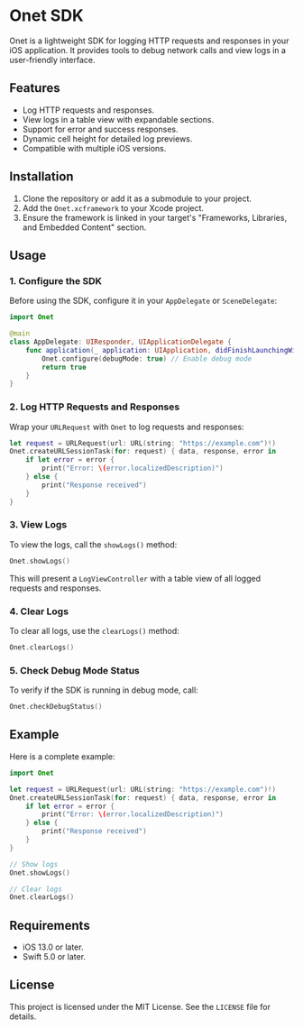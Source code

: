 # Onet SDK

Onet is a lightweight SDK for logging HTTP requests and responses in your iOS application. It provides tools to debug network calls and view logs in a user-friendly interface.

## Features

- Log HTTP requests and responses.
- View logs in a table view with expandable sections.
- Support for error and success responses.
- Dynamic cell height for detailed log previews.
- Compatible with multiple iOS versions.

## Installation

1. Clone the repository or add it as a submodule to your project.
2. Add the `Onet.xcframework` to your Xcode project.
3. Ensure the framework is linked in your target's "Frameworks, Libraries, and Embedded Content" section.

## Usage

### 1. Configure the SDK

Before using the SDK, configure it in your `AppDelegate` or `SceneDelegate`:

```swift
import Onet

@main
class AppDelegate: UIResponder, UIApplicationDelegate {
    func application(_ application: UIApplication, didFinishLaunchingWithOptions launchOptions: [UIApplication.LaunchOptionsKey: Any]?) -> Bool {
        Onet.configure(debugMode: true) // Enable debug mode
        return true
    }
}
```

### 2. Log HTTP Requests and Responses

Wrap your `URLRequest` with `Onet` to log requests and responses:

```swift
let request = URLRequest(url: URL(string: "https://example.com")!)
Onet.createURLSessionTask(for: request) { data, response, error in
    if let error = error {
        print("Error: \(error.localizedDescription)")
    } else {
        print("Response received")
    }
}
```

### 3. View Logs

To view the logs, call the `showLogs()` method:

```swift
Onet.showLogs()
```

This will present a `LogViewController` with a table view of all logged requests and responses.

### 4. Clear Logs

To clear all logs, use the `clearLogs()` method:

```swift
Onet.clearLogs()
```

### 5. Check Debug Mode Status

To verify if the SDK is running in debug mode, call:

```swift
Onet.checkDebugStatus()
```

## Example

Here is a complete example:

```swift
import Onet

let request = URLRequest(url: URL(string: "https://example.com")!)
Onet.createURLSessionTask(for: request) { data, response, error in
    if let error = error {
        print("Error: \(error.localizedDescription)")
    } else {
        print("Response received")
    }
}

// Show logs
Onet.showLogs()

// Clear logs
Onet.clearLogs()
```

## Requirements

- iOS 13.0 or later.
- Swift 5.0 or later.

## License

This project is licensed under the MIT License. See the `LICENSE` file for details.
